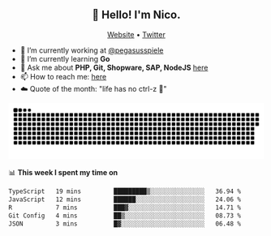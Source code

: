 <h2 align="center">👋 Hello! I'm Nico.</h2>
<p align="center">
  <a href="https://gruselhaus.com">Website</a> •
  <a href="https://twitter.com/NicoFinkernagel">Twitter</a>
</p>


- 🔭 I’m currently working at [@pegasusspiele](https://pegasus.de/en)
- 🌱 I’m currently learning **Go**
- 💬 Ask me about **PHP, Git, Shopware, SAP, NodeJS** [here](https://github.com/gruselhaus/gruselhaus/issues)
- 📫 How to reach me: [here](https://github.com/gruselhaus/gruselhaus/issues)
- ☁️ Quote of the month: "life has no ctrl-z 🌴"

![snake gif](https://github.com/gruselhaus/gruselhaus/blob/output/github-contribution-grid-snake.svg)

📊 **This week I spent my time on**
<!--START_SECTION:waka-->
```text
TypeScript   19 mins         █████████▒░░░░░░░░░░░░░░░   36.94 % 
JavaScript   12 mins         ██████░░░░░░░░░░░░░░░░░░░   24.06 % 
R            7 mins          ███▓░░░░░░░░░░░░░░░░░░░░░   14.71 % 
Git Config   4 mins          ██▒░░░░░░░░░░░░░░░░░░░░░░   08.73 % 
JSON         3 mins          █▓░░░░░░░░░░░░░░░░░░░░░░░   06.48 % 
```
<!--END_SECTION:waka-->

